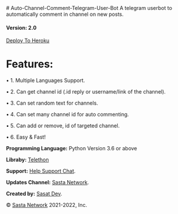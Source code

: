 <!DOCTYPE html>
<head>
<style>
.btn {
    color: white;
    background-color: Pink;
}
</style>

</head>
<body>
# Auto-Channel-Comment-Telegram-User-Bot
A telegram userbot to automatically comment in channel on new posts.
<h4>Version: 2.0</h4>

<a href="https://heroku.com/deploy?template=https://github.com/SastaDev/Auto-Channel-Comment-Telegram-User-Bot/">Deploy To Heroku</a>

<h1>Features:</h1>
<p>• 1. Multiple Languages Support.</p>
<p>• 2. Can get channel id (.id reply or username/link of the channel).</p>
<p>• 3. Can set random text for channels.</p>
<p>• 4. Can set many channel id for auto commenting.</p>
<p>• 5. Can add or remove, id of targeted channel.</p>
<p>• 6. Easy & Fast!</p>

<b>Programming Language:</b> Python Version 3.6 or above

<b>Libraby:</b> <a href="https://telegram.me/telethonupdates">Telethon</a>

<b>Support:</b> <a href="https://telegram.me/SastaSupport">Help Support Chat</a>.

<b>Updates Channel:</b> <a href="https://telegram.me/SastaNetwork">Sasta Network</a>.

<b>Created by:</b> <a href="https://telegram.me/SastaDev">Sasat Dev</a>.

© <a href="https://telegram.me/SastaNetwork">Sasta Network</a> 2021-2022, Inc.
</body>
</html>
